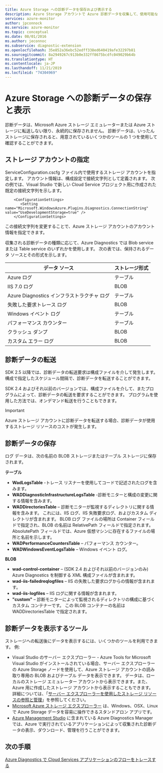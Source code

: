 ```yaml
---
title: Azure Storage への診断データを保存および表示する
description: Azure Storage アカウントで Azure 診断データを収集して、使用可能なツールのいずれかで表示できるようにする方法について説明します。
services: azure-monitor
author: jpconnock
ms.service: azure-monitor
ms.topic: conceptual
ms.date: 08/01/2016
ms.author: jeconnoc
ms.subservice: diagnostic-extension
ms.openlocfilehash: 35e852a36ebc52edff338ed640419afe32297b81
ms.sourcegitcommit: 8a2949267c913b0e332ff8675bcdfc049029b64b
ms.translationtype: HT
ms.contentlocale: ja-JP
ms.lasthandoff: 11/21/2019
ms.locfileid: "74304969"
---
```

# <a name="store-and-view-diagnostic-data-in-azure-storage"></a>Azure Storage への診断データの保存と表示
診断データは、Microsoft Azure ストレージ エミュレーターまたは Azure ストレージに転送しない限り、永続的に保存されません。 診断データは、いったんストレージに保存されると、用意されているいくつかのツールの 1 つを使用して確認することができます。

## <a name="specify-a-storage-account"></a>ストレージ アカウントの指定
ServiceConfiguration.cscfg ファイル内で使用するストレージ アカウントを指定します。 アカウント情報は、構成設定で接続文字列として定義されます。 次の例では、Visual Studio で新しい Cloud Service プロジェクト用に作成された既定の接続文字列を示します。

```
    <ConfigurationSettings>
       <Setting name="Microsoft.WindowsAzure.Plugins.Diagnostics.ConnectionString" value="UseDevelopmentStorage=true" />
    </ConfigurationSettings>
```

この接続文字列を変更することで、Azure ストレージ アカウントのアカウント情報を指定できます。

収集される診断データの種類に応じて、Azure Diagnostics では Blob service または Table service のいずれかを使用します。 次の表では、保持されるデータ ソースとその形式を示します。

| データ ソース | ストレージ形式 |
| --- | --- |
| Azure ログ |テーブル |
| IIS 7.0 ログ |BLOB |
| Azure Diagnostics インフラストラクチャ ログ |テーブル |
| 失敗した要求トレース ログ |BLOB |
| Windows イベント ログ |テーブル |
| パフォーマンス カウンター |テーブル |
| クラッシュ ダンプ |BLOB |
| カスタム エラー ログ |BLOB |

## <a name="transfer-diagnostic-data"></a>診断データの転送
SDK 2.5 以降では、診断データの転送要求は構成ファイルを介して発生します。 構成で指定したスケジュール間隔で、診断データを転送することができます。

SDK 2.4 およびそれ以前のバージョンでは、構成ファイルを介して、またプログラムによって、診断データの転送を要求することができます。 プログラムを使用した方法では、オンデマンド転送を行うこともできます。

> [!IMPORTANT]
> Azure ストレージ アカウントに診断データを転送する場合、診断データが使用するストレージ リソースのコストが発生します。
> 
> 

## <a name="store-diagnostic-data"></a>診断データの保存
ログ データは、次の名前の BLOB ストレージまたはテーブル ストレージに保存されます。

**テーブル**

* **WadLogsTable** -トレース リスナーを使用してコードで記述されたログを含みます。
* **WADDiagnosticInfrastructureLogsTable** -診断モニターと構成の変更に関する情報を含みます。
* **WADDirectoriesTable** – 診断モニターが監視するディレクトリに関する情報を含みます。  これには、IIS ログ、IIS 失敗要求ログ、およびカスタム ディレクトリが含まれます。  BLOB ログ ファイルの場所は Container フィールドで指定され、BLOB の名前は RelativePath フィールドで指定されます。  AbsolutePath フィールドでは、Azure 仮想マシンに存在するファイルの場所と名前を示します。
* **WADPerformanceCountersTable** – パフォーマンス カウンター。
* **WADWindowsEventLogsTable** – Windows イベント ログ。

**BLOB**

* **wad-control-container** – (SDK 2.4 およびそれ以前のバージョンのみ) Azure Diagnostics を制御する XML 構成ファイルが含まれます。
* **wad-iis-failedreqlogfiles** – IIS の失敗した要求ログからの情報が含まれます。
* **wad-iis-logfiles** – IIS ログに関する情報が含まれます。
* **"custom"** – 診断モニターによって監視されるディレクトリの構成に基づくカスタム コンテナーです。  この BLOB コンテナーの名前は WADDirectoriesTable で指定されます。

## <a name="tools-to-view-diagnostic-data"></a>診断データを表示するツール
ストレージへの転送後にデータを表示するには、いくつかのツールを利用できます。 例:

* Visual Studio のサーバー エクスプローラー - Azure Tools for Microsoft Visual Studio がインストールされている場合、サーバー エクスプローラーの Azure Storage ノードを使用して、Azure ストレージ アカウントの読み取り専用の BLOB およびテーブル データを表示できます。 データは、ローカルのストレージ エミュレーター アカウントから表示できます。また、Azure 用に作成したストレージ アカウントから表示することもできます。 詳細については、「[サーバー エクスプローラーを使用したストレージ リソースの参照と管理](/visualstudio/azure/vs-azure-tools-storage-resources-server-explorer-browse-manage)」を参照してください。
* [Microsoft Azure ストレージ エクスプローラー](../../vs-azure-tools-storage-manage-with-storage-explorer.md) は、Windows、OSX、Linux で Azure Storage データを容易に操作できるスタンドアロン アプリです。
* [Azure Management Studio](https://www.cerebrata.com/products/azure-management-studio/introduction) に含まれている Azure Diagnostics Manager では、Azure で実行されているアプリケーションによって収集された診断データの表示、ダウンロード、管理を行うことができます。

## <a name="next-steps"></a>次の手順
[Azure Diagnostics で Cloud Services アプリケーションのフローをトレースする](../../cloud-services/cloud-services-dotnet-diagnostics-trace-flow.md)


